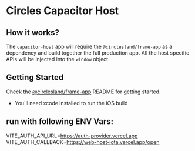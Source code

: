 # Circles Capacitor Host

## How it works?

The `capacitor-host` app will require the `@circlesland/frame-app` as a dependency and build together the full production app. All the host specific APIs will be injected into the `window` object.

## Getting Started

Check the [@circlesland/frame-app](https://github.com/circlesland/frame-app) README for getting started.

- You'll need xcode installed to run the iOS build

## run with following ENV Vars:

VITE_AUTH_API_URL=https://auth-provider.vercel.app
VITE_AUTH_CALLBACK=https://web-host-iota.vercel.app/open
